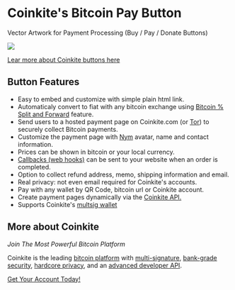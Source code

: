 # Coinkite's Bitcoin Pay Button
Vector Artwork for Payment Processing (Buy / Pay / Donate Buttons)


![](https://raw.githubusercontent.com/coinkite/bitcoin-pay-button/master/coinkite-pay-button.sketch/QuickLook/Preview.png)

[Lear more about Coinkite buttons here](https://coinkite.com/faq/pay)

## Button Features

- Easy to embed and customize with simple plain html link.
- Automaticaly convert to fiat with any bitcoin exchange using [Bitcoin % Split and Forward](/faq/forward) feature.
- Send users to a hosted payment page on Coinkite.com (or [Tor](https://coinkite.com/tor)) to securely collect Bitcoin payments.
- Customize the payment page with [Nym](/u/) avatar, name and contact information.
- Prices can be shown in bitcoin or your local currency.
- [Callbacks (web hooks)](https://coinkite.com/faq/pay) can be sent to your website when an order is completed.
- Option to collect refund address, memo, shipping information and email.
- Real privacy: not even email required for Coinkite's accounts.
- Pay with any wallet by QR Code, bitcoin url or Coinkite account.
- Create payment pages dynamically via the [Coinkite API.](https://coinkite.com/developers)
- Supports Coinkite's [multsig wallet](https://coinkite.com/faq/multisig)



## More about Coinkite

_Join The Most Powerful Bitcoin Platform_

Coinkite is the leading [bitcoin platform](/faq) with
[multi-signature](/faq/multisig),
[bank-grade security](/faq/security),
[hardcore privacy](/privacy),
and an [advanced developer API](/developers).

[Get Your Account Today!](https://coinkite.com/)
